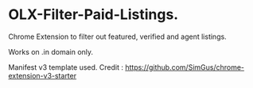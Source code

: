 # OLX-Filter-Paid-Listings.
Chrome Extension to filter out featured, verified and agent listings.

Works on .in domain only.

Manifest v3 template used. 
Credit : https://github.com/SimGus/chrome-extension-v3-starter
